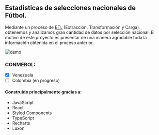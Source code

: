 ## Estadísticas de selecciones nacionales de Fútbol.

Mediante un proceso de [ETL](https://en.wikipedia.org/wiki/Extract,_transform,_load) (Extracción, Transformación y Carga) obtenemos y analizamos gran cantidad de datos por selección nacional. El motivo de este proyecto es presentar de una manera agradable toda la información obtenida en el proceso anterior.

![demo](https://gph.is/g/aNVjzx1)

### CONMEBOL:

- [x] Venezuela
- [ ] Colombia (en progreso)

#### Construido principalmente gracias a:

- JavaScript
- React
- Styled Components
- TypeScript
- Recharts
- Luxon
